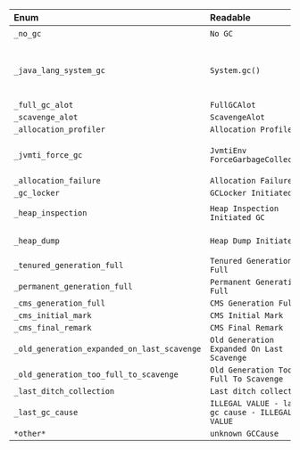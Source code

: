 | **Enum** | **Readable** | **Description** |
|:---------|:-------------|:----------------|
| `_no_gc` | `No GC` | 未发生过GC |
| `_java_lang_system_gc` | `System.gc()` | 通过`System.gc()`触发的GC，在HotSpot虚拟机中该操作触发FullGC，通过`-XX:-DisableExplicitGC`可以禁止该操作触发FullGC |
| `_full_gc_alot` | `FullGCAlot` |  |
| `_scavenge_alot` | `ScavengeAlot` |  |
| `_allocation_profiler` | `Allocation Profiler` |  |
| `_jvmti_force_gc` | `JvmtiEnv ForceGarbageCollection` | 通过jvmti调用`JvmtiEnv::ForceGarbageCollection()`触发的强制GC |
| `_allocation_failure` | `Allocation Failure` |  |
| `_gc_locker` | `GCLocker Initiated GC` |  |
| `_heap_inspection` | `Heap Inspection Initiated GC` | 在使用命令`jmap -histo:live`时触发的GC |
| `_heap_dump` | `Heap Dump Initiated GC` | 在使用命令`jmap -dump:live,`时触发的GC |
| `_tenured_generation_full` | `Tenured Generation Full` |  |
| `_permanent_generation_full` | `Permanent Generation Full` |  |
| `_cms_generation_full` | `CMS Generation Full` |  |
| `_cms_initial_mark` | `CMS Initial Mark` |  |
| `_cms_final_remark` | `CMS Final Remark` |  |
| `_old_generation_expanded_on_last_scavenge` | `Old Generation Expanded On Last Scavenge` |  |
| `_old_generation_too_full_to_scavenge` | `Old Generation Too Full To Scavenge` |  |
| `_last_ditch_collection` | `Last ditch collection` |  |
| `_last_gc_cause` | `ILLEGAL VALUE - last gc cause - ILLEGAL VALUE` |  |
| `*other*` | `unknown GCCause` |  |